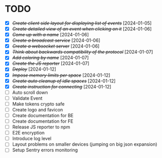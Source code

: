 # TODO
* [X] ~~*Create client side layout for displaying list of events*~~ [2024-01-05]
* [X] ~~*Create detailed view of an event when clicking on it*~~ [2024-01-06]
* [X] ~~*Come up with a name*~~ [2024-01-06]
* [X] ~~*Create a broadcast service*~~ [2024-01-06]
* [X] ~~*Create a websocket server*~~ [2024-01-06]
* [X] ~~*Think about backwards compatibility of the protocol*~~ [2024-01-07]
* [X] ~~*Add coloring by name*~~ [2024-01-07]
* [X] ~~*Create the JS reporter*~~ [2024-01-07]
* [X] ~~*Deploy*~~ [2024-01-12]
* [X] ~~*Impose memory limits per space*~~ [2024-01-12]
* [X] ~~*Create auto cleanup of idle spaces*~~ [2024-01-12]
* [X] ~~*Create instruction for connecting*~~ [2024-01-12]
* [ ] Auto scroll down
* [ ] Validate Event
* [ ] Make tokens crypto safe
* [ ] Create logo and favicon
* [ ] Create documentation for BE
* [ ] Create documentation for FE
* [ ] Release JS reporter to npm
* [ ] E2E encryption
* [ ] Introduce log level
* [ ] Layout problems on smaller devices (jumping on big json expansion)
* [ ] Setup Sentry errors monitoring
